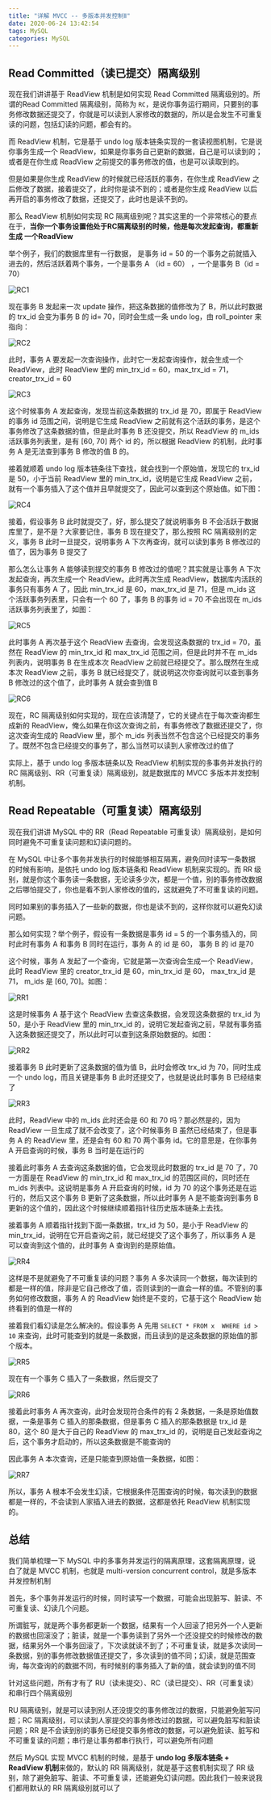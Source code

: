 ```yaml
---
title: "详解 MVCC -- 多版本并发控制Ⅱ"
date: 2020-06-24 13:42:54
tags: MySQL
categories: MySQL
---
```


## Read Committed（读已提交）隔离级别

现在我们讲讲基于 ReadView 机制是如何实现 Read Committed 隔离级别的。所谓的Read Committed 隔离级别，简称为 `RC`，是说你事务运行期间，只要别的事务修改数据还提交了，你就是可以读到人家修改的数据的，所以是会发生不可重复读的问题，包括幻读的问题，都会有的。



而 ReadView 机制，它是基于 undo log 版本链条实现的一套读视图机制，它是说你事务生成一个 ReadView，如果是你事务自己更新的数据，自己是可以读到的；或者是在你生成 ReadView 之前提交的事务修改的值，也是可以读取到的。



但是如果是你生成 ReadView 的时候就已经活跃的事务，在你生成 ReadView 之后修改了数据，接着提交了，此时你是读不到的；或者是你生成 ReadView 以后再开启的事务修改了数据，还提交了，此时也是读不到的。



那么 ReadView 机制如何实现 RC 隔离级别呢？其实这里的一个非常核心的要点在于，**当你一个事务设置他处于RC隔离级别的时候，他是每次发起查询，都重新生成 一个ReadView**



举个例子，我们的数据库里有一行数据， 是事务 id = 50 的一个事务之前就插入进去的，然后活跃着两个事务，一个是事务 A （id = 60） ，一个是事务 B（id = 70）

![RC1](详解-MVCC-多版本并发控制-Ⅱ/RC1.png)



现在事务 B 发起来一次 update 操作，把这条数据的值修改为了 B，所以此时数据的 trx_id 会变为事务 B 的 id= 70，同时会生成一条 undo log，由 roll_pointer 来指向：

![RC2](详解-MVCC-多版本并发控制-Ⅱ/RC2.png)



此时，事务 A 要发起一次查询操作，此时它一发起查询操作，就会生成一个 ReadView，此时 ReadView 里的 min_trx_id = 60，max_trx_id = 71，creator_trx_id = 60

![RC3](详解-MVCC-多版本并发控制-Ⅱ/RC3.png)



这个时候事务 A 发起查询，发现当前这条数据的 trx_id 是 70，即属于 ReadView 的事务 id 范围之间，说明是它生成 ReadView 之前就有这个活跃的事务，是这个事务修改了这条数据的值，但是此时事务 B 还没提交，所以 ReadView 的 m_ids 活跃事务列表里，是有 [60, 70] 两个 id 的，所以根据 ReadView 的机制，此时事务 A 是无法查到事务 B 修改的值 B 的。



接着就顺着 undo log 版本链条往下查找，就会找到一个原始值，发现它的 trx_id 是 50，小于当前 ReadView 里的 min_trx_id，说明是它生成 ReadView 之前，就有一个事务插入了这个值并且早就提交了，因此可以查到这个原始值。如下图：

![RC4](详解-MVCC-多版本并发控制-Ⅱ/RC4.png)



接着，假设事务 B 此时就提交了，好，那么提交了就说明事务 B 不会活跃于数据库里了，是不是？大家要记住，事务 B 现在提交了，那么按照 RC 隔离级别的定义，事务 B 此时一旦提交，说明事务 A 下次再查询，就可以读到事务 B 修改过的值了，因为事务 B 提交了



那么怎么让事务 A 能够读到提交的事务 B 修改过的值呢？其实就是让事务 A 下次发起查询，再次生成一个 ReadView。此时再次生成 ReadView，数据库内活跃的事务只有事务 A 了，因此 min_trx_id 是 60，max_trx_id 是 71，但是 m_ids 这个活跃事务列表里，只会有一个 60 了，事务 B 的事务 id = 70 不会出现在 m_ids 活跃事务列表里了，如图：

![RC5](详解-MVCC-多版本并发控制-Ⅱ/RC5.png)



此时事务 A 再次基于这个 ReadView 去查询，会发现这条数据的 trx_id = 70，虽然在 ReadView 的 min_trx_id 和 max_trx_id 范围之间，但是此时并不在 m_ids 列表内，说明事务 B 在生成本次 ReadView 之前就已经提交了。那么既然在生成本次 ReadView 之前，事务 B 就已经提交了，就说明这次你查询就可以查到事务 B 修改过的这个值了，此时事务 A 就会查到值 B

![RC6](详解-MVCC-多版本并发控制-Ⅱ/RC6.png)



现在，RC 隔离级别如何实现的，现在应该清楚了，它的关键点在于每次查询都生成新的 ReadView，俺么如果在你这次查询之前，有事务修改了数据还提交了，你这次查询生成的 ReadView 里，那个 m_ids 列表当然不包含这个已经提交的事务了。既然不包含已经提交的事务了，那么当然可以读到人家修改过的值了



实际上，基于 undo log 多版本链条以及 ReadView 机制实现的多事务并发执行的 RC 隔离级别、RR（可重复读）隔离级别，就是数据库的 MVCC 多版本并发控制机制。



## Read Repeatable（可重复读）隔离级别

现在我们讲讲 MySQL 中的 RR（Read Repeatable 可重复读）隔离级别，是如何同时避免不可重复读问题和幻读问题的。



在 MySQL 中让多个事务并发执行的时候能够相互隔离，避免同时读写一条数据的时候有影响，是依托 undo log 版本链条和 ReadView 机制来实现的。而 RR 级别，就是你这个事务读一条数据，无论读多少次，都是一个值，别的事务修改数据之后哪怕提交了，你也是看不到人家修改的值的，这就避免了不可重复读的问题。



同时如果别的事务插入了一些新的数据，你也是读不到的，这样你就可以避免幻读问题。



那么如何实现？举个例子，假设有一条数据是事务 id = 5 的一个事务插入的，同时此时有事务 A 和事务 B 同时在运行，事务 A 的 id 是 60， 事务 B 的 id 是70



这个时候，事务 A 发起了一个查询，它就是第一次查询会生成一个 ReadView，此时 ReadView 里的 creator_trx_id 是 60，min_trx_id 是 60， max_trx_id 是 71， m_ids 是 [60, 70]。如图：

![RR1](详解-MVCC-多版本并发控制-Ⅱ/RR1.png)



这是时候事务 A 基于这个 ReadView 去查这条数据，会发现这条数据的 trx_id 为 50，是小于 ReadView 里的 min_trx_id 的，说明它发起查询之前，早就有事务插入这条数据还提交了，所以此时可以查到这条原始数据的。如图：

![RR2](详解-MVCC-多版本并发控制-Ⅱ/RR2.png)



接着事务 B 此时更新了这条数据的值为值 B，此时会修改 trx_id 为 70，同时生成一个 undo log，而且关键是事务 B 此时还提交了，也就是说此时事务 B 已经结束了

![RR3](详解-MVCC-多版本并发控制-Ⅱ/RR3.png)



此时，ReadView 中的 m_ids 此时还会是 60 和 70 吗？那必然是的，因为 ReadView 一旦生成了就不会改变了，这个时候事务 B 虽然已经结束了，但是事务 A 的 ReadView 里，还是会有 60 和 70 两个事务 id。它的意思是，在你事务 A 开启查询的时候，事务 B 当时是在运行的



接着此时事务 A 去查询这条数据的值，它会发现此时数据的 trx_id 是 70 了，70 一方面是在 ReadView 的 min_trx_id 和 max_trx_id 的范围区间的，同时还在 m_ids 列表中。这说明是事务 A 开启查询的时候，id 为 70 的这个事务还是在运行的，然后又这个事务 B 更新了这条数据，所以此时事务 A 是不能查询到事务 B 更新的这个值的，因此这个时候继续顺着指针往历史版本链条上去找。



接着事务 A 顺着指针找到下面一条数据，trx_id 为 50，是小于 ReadView 的 min_trx_id，说明在它开启查询之前，就已经提交了这个事务了，所以事务 A 是可以查询到这个值的，此时事务 A 查询到的是原始值。

![RR4](详解-MVCC-多版本并发控制-Ⅱ/RR4.png)



这样是不是就避免了不可重复读的问题？事务 A 多次读同一个数据，每次读到的都是一样的值，除非是它自己修改了值，否则读到的一直会一样的值。不管别的事务如何修改数据，事务 A 的 ReadView 始终是不变的，它基于这个 ReadView 始终看到的值是一样的



接着我们看幻读是怎么解决的。假设事务 A 先用 `SELECT * FROM x  WHERE id > 10` 来查询，此时可能查到的就是一条数据，而且读到的是这条数据的原始值的那个版本。

![RR5](详解-MVCC-多版本并发控制-Ⅱ/RR5.png)



现在有一个事务 C 插入了一条数据，然后提交了

![RR6](详解-MVCC-多版本并发控制-Ⅱ/RR6.png)



接着此时事务 A 再次查询，此时会发现符合条件的有 2 条数据，一条是原始值数据，一条是事务 C 插入的那条数据，但是事务 C 插入的那条数据是 trx_id 是 80，这个 80 是大于自己的 ReadView 的 max_trx_id 的，说明是自己发起查询之后，这个事务才启动的，所以这条数据是不能查询的



因此事务 A 本次查询，还是只能查到原始值一条数据，如图：

![RR7](详解-MVCC-多版本并发控制-Ⅱ/RR7.png)



所以，事务 A 根本不会发生幻读，它根据条件范围查询的时候，每次读到的数据都是一样的，不会读到人家插入进去的数据，这都是依托 ReadView 机制实现的。



## 总结

我们简单梳理一下 MySQL 中的多事务并发运行的隔离原理，这套隔离原理，说白了就是 MVCC 机制，也就是 multi-version concurrent control，就是多版本并发控制机制



首先，多个事务并发运行的时候，同时读写一个数据，可能会出现脏写、脏读、不可重复读、幻读几个问题。



所谓脏写，就是两个事务都更新一个数据，结果有一个人回滚了把另外一个人更新的数据也回滚没了；脏读，就是一个事务读到了另外一个还没提交的时候修改的数据，结果另外一个事务回滚了，下次读就读不到了；不可重复读，就是多次读同一条数据，别的事务修改数据值还提交了，多次读到的值不同；幻读，就是范围查询，每次查询的的数据不同，有时候别的事务插入了新的值，就会读到的值不同



针对这些问题，所有才有了 RU（读未提交）、RC（读已提交）、RR（可重复读） 和串行四个隔离级别



RU 隔离级别，就是可以读到别人还没提交的事务修改过的数据，只能避免脏写问题；RC 隔离级别，可以读到人家提交的事务修改过的数据，可以避免脏写和脏读问题；RR 是不会读到别的事务已经提交事务修改的数据，可以避免脏读、脏写和不可重复读的问题；串行是让事务都串行执行，可以避免所有问题



然后 MySQL 实现 MVCC 机制的时候，是基于 **undo log 多版本链条 + ReadView 机制**来做的，默认的 RR 隔离级别，就是基于这套机制实现了 RR 级别，除了避免脏写、脏读、不可重复读，还能避免幻读问题。因此我们一般来说我们都用默认的 RR 隔离级别就可以了









